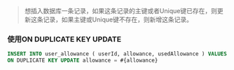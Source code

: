 > 想插入数据库一条记录，如果这条记录的主键或者Unique键已存在，则更新这条记录，如果主键或Unique键不存在，则新增这条记录。

### 使用ON DUPLICATE KEY UPDATE

```sql
INSERT INTO user_allowance ( userId, allowance, usedAllowance ) VALUES ( '1231', 100, 0 ) 
ON DUPLICATE KEY UPDATE allowance = #{allowance}
```

